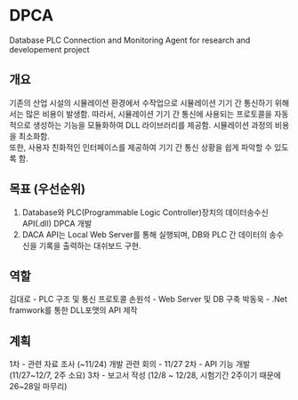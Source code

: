 # DPCA
Database PLC Connection and Monitoring Agent
for research and developement project
                                                             
## 개요  
기존의 산업 시설의 시뮬레이션 환경에서 수작업으로 시뮬레이션 기기 간 통신하기 위해서는 많은 비용이 발생함.
따라서, 시뮬레이션 기기 간 통신에 사용되는 프로토콜을 자동적으로 생성하는 기능을 모듈화하여 DLL 라이브러리를 제공함. 
시뮬레이션 과정의 비용을 최소화함.                                
또한, 사용자 친화적인 인터페이스를 제공하여 기기 간 통신 상황을 쉽게 파악할 수 있도록 함.

## 목표 (우선순위)
1. Database와 PLC(Programmable Logic Controller)장치의 데이터송수신 API(.dll) DPCA 개발
2. DACA API는 Local Web Server를 통해 실행되며, DB와 PLC 간 데이터의 송수신을 기록을 출력하는 대쉬보드 구현.


## 역할
김대로 - PLC 구조 및 통신 프로토콜 
손원석 - Web Server 및 DB 구축 
박동욱 - .Net framwork를 통한 DLL포맷의 API 제작

## 계획
1차 - 관련 자료 조사 (~11/24)
개발 관련 회의 - 11/27
2차 - API 기능 개발 (11/27~12/7, 2주 소요)
3차 - 보고서 작성 (12/8 ~ 12/28, 시험기간 2주이기 때문에 26~28일 마무리)
